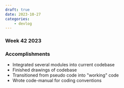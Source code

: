 ```yaml
---
draft: true
date: 2023-10-27
categories:
    - devlog
---
```


### Week 42 2023
    
### Accomplishments

- Integrated several modules into current codebase
- Finished drawings of codebase
- Transitioned from pseudo code into "working" code
- Wrote code-manual for coding conventions
